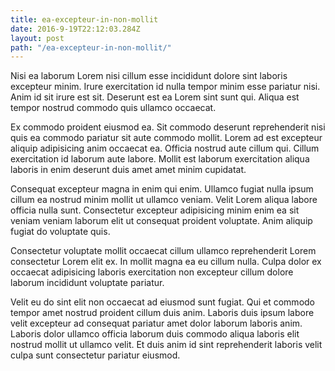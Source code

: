 ```yaml
---
title: ea-excepteur-in-non-mollit
date: 2016-9-19T22:12:03.284Z
layout: post
path: "/ea-excepteur-in-non-mollit/"
---
```


Nisi ea laborum Lorem nisi cillum esse incididunt dolore sint laboris excepteur minim. Irure exercitation id nulla tempor minim esse pariatur nisi. Anim id sit irure est sit. Deserunt est ea Lorem sint sunt qui. Aliqua est tempor nostrud commodo quis ullamco occaecat.

Ex commodo proident eiusmod ea. Sit commodo deserunt reprehenderit nisi quis ea commodo pariatur sit aute commodo mollit. Lorem ad est excepteur aliquip adipisicing anim occaecat ea. Officia nostrud aute cillum qui. Cillum exercitation id laborum aute labore. Mollit est laborum exercitation aliqua laboris in enim deserunt duis amet amet minim cupidatat.

Consequat excepteur magna in enim qui enim. Ullamco fugiat nulla ipsum cillum ea nostrud minim mollit ut ullamco veniam. Velit Lorem aliqua labore officia nulla sunt. Consectetur excepteur adipisicing minim enim ea sit veniam veniam laborum elit ut consequat proident voluptate. Anim aliquip fugiat do voluptate quis.

Consectetur voluptate mollit occaecat cillum ullamco reprehenderit Lorem consectetur Lorem elit ex. In mollit magna ea eu cillum nulla. Culpa dolor ex occaecat adipisicing laboris exercitation non excepteur cillum dolore laborum incididunt voluptate pariatur.

Velit eu do sint elit non occaecat ad eiusmod sunt fugiat. Qui et commodo tempor amet nostrud proident cillum duis anim. Laboris duis ipsum labore velit excepteur ad consequat pariatur amet dolor laborum laboris anim. Laboris dolor ullamco officia laborum duis commodo aliqua laboris elit nostrud mollit ut ullamco velit. Et duis anim id sint reprehenderit laboris velit culpa sunt consectetur pariatur eiusmod.